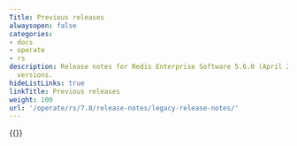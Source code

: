 ```yaml
---
Title: Previous releases
alwaysopen: false
categories:
- docs
- operate
- rs
description: Release notes for Redis Enterprise Software 5.6.0 (April 2020) and earlier
  versions.
hideListLinks: true
linkTitle: Previous releases
weight: 100
url: '/operate/rs/7.8/release-notes/legacy-release-notes/'
---
```


{{<table-children columnNames="Version&nbsp;(Release&nbsp;date)&nbsp;,Major changes,OSS&nbsp;Redis compatibility" columnSources="LinkTitle,Description,compatibleOSSVersion" enableLinks="LinkTitle">}}

